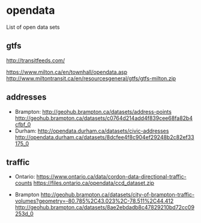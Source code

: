 # opendata
List of open data sets

## gtfs
http://transitfeeds.com/

https://www.milton.ca/en/townhall/opendata.asp
http://www.miltontransit.ca/en/resourcesgeneral/gtfs/gtfs-milton.zip

## addresses
- Brampton:
  http://geohub.brampton.ca/datasets/address-points
  http://geohub.brampton.ca/datasets/c0764d214add4f839cee68fa82b4cfbf_0
- Durham:
  http://opendata.durham.ca/datasets/civic-addresses
  http://opendata.durham.ca/datasets/8dcfee4f8c904ef29248b2c82ef33175_0

## traffic

- Ontario:
  https://www.ontario.ca/data/cordon-data-directional-traffic-counts
  https://files.ontario.ca/opendata/ccd_dataset.zip

- Brampton
  http://geohub.brampton.ca/datasets/city-of-brampton-traffic-volumes?geometry=-80.785%2C43.023%2C-78.511%2C44.412
  http://geohub.brampton.ca/datasets/8ae2ebdadb8c47829210bd72cc09253d_0



